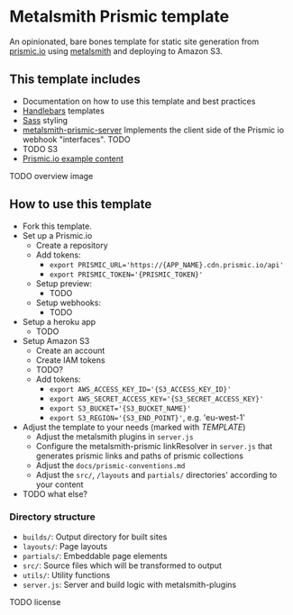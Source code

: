# Metalsmith Prismic template

An opinionated, bare bones template for static site generation from [prismic.io](https://prismic.io/) using [metalsmith](https://metalsmith.io/) and deploying to Amazon S3.

## This template includes

* Documentation on how to use this template and best practices
* [Handlebars](https://http://handlebarsjs.com/) templates
* [Sass](http://sass-lang.com/) styling
* [metalsmith-prismic-server](https://github.com/futurice/metalsmith-prismic-server) Implements the client side of the Prismic io webhook "interfaces". TODO
* TODO S3
* [Prismic.io example content](https://metalsmith-prismic-template.prismic.io/)

TODO overview image

## How to use this template

* Fork this template.
* Set up a Prismic.io
  * Create a repository
  * Add tokens:
    * `export PRISMIC_URL='https://{APP_NAME}.cdn.prismic.io/api'`
    * `export PRISMIC_TOKEN='{PRISMIC_TOKEN}'`
  * Setup preview:
    * TODO
  * Setup webhooks:
    * TODO
* Setup a heroku app
  * TODO
* Setup Amazon S3
  * Create an account
  * Create IAM tokens
  * TODO?
  * Add tokens:
    * `export AWS_ACCESS_KEY_ID='{S3_ACCESS_KEY_ID}'`
    * `export AWS_SECRET_ACCESS_KEY='{S3_SECRET_ACCESS_KEY}'`
    * `export S3_BUCKET='{S3_BUCKET_NAME}'`
    * `export S3_REGION='{S3_END_POINT}'`, e.g. 'eu-west-1'
* Adjust the template to your needs (marked with *TEMPLATE*)
  * Adjust the metalsmith plugins in `server.js`
  * Configure the metalsmith-prismic linkResolver in `server.js` that generates prismic links and paths of prismic collections
  * Adjust the `docs/prismic-conventions.md`
  * Adjust the `src/`, `/layouts` and `partials/` directories' according to your content
* TODO what else?

### Directory structure

* `builds/`: Output directory for built sites
* `layouts/`: Page layouts
* `partials/`: Embeddable page elements
* `src/`: Source files which will be transformed to output
* `utils/`: Utility functions
* `server.js`: Server and build logic with metalsmith-plugins

TODO license
